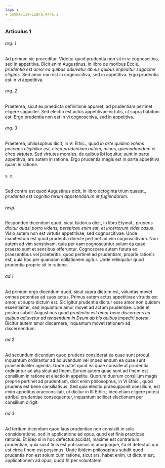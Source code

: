 ```yaml
---
tags : 
- Summa/IIa-IIæ/q.47/a.1
---
```


### Articulus 1

###### arg. 1
Ad primum sic proceditur. Videtur quod prudentia non sit in vi cognoscitiva, sed in appetitiva. Dicit enim Augustinus, in libro de moribus Eccle., *prudentia est amor ea quibus adiuvatur ab eis quibus impeditur sagaciter eligens*. Sed amor non est in cognoscitiva, sed in appetitiva. Ergo prudentia est in vi appetitiva.

###### arg. 2
Praeterea, sicut ex praedicta definitione apparet, ad prudentiam pertinet eligere sagaciter. Sed electio est actus appetitivae virtutis, ut supra habitum est. Ergo prudentia non est in vi cognoscitiva, sed in appetitiva.

###### arg. 3
Praeterea, philosophus dicit, in VI Ethic., quod *in arte quidem volens peccans eligibilior est, circa prudentiam autem, minus, quemadmodum et circa virtutes*. Sed virtutes morales, de quibus ibi loquitur, sunt in parte appetitiva, ars autem in ratione. Ergo prudentia magis est in parte appetitiva quam in ratione.

###### s. c.
Sed contra est quod Augustinus dicit, in libro octoginta trium quaest., *prudentia est cognitio rerum appetendarum et fugiendarum*.

###### resp.
Respondeo dicendum quod, sicut Isidorus dicit, in libro Etymol., *prudens dicitur quasi porro videns, perspicax enim est, et incertorum videt casus*. Visio autem non est virtutis appetitivae, sed cognoscitivae. Unde manifestum est quod prudentia directe pertinet ad vim cognoscitivam. Non autem ad vim sensitivam, quia per eam cognoscuntur solum ea quae praesto sunt et sensibus offeruntur. Cognoscere autem futura ex praesentibus vel praeteritis, quod pertinet ad prudentiam, proprie rationis est, quia hoc per quandam collationem agitur. Unde relinquitur quod prudentia proprie sit in ratione.

###### ad 1
Ad primum ergo dicendum quod, sicut supra dictum est, voluntas movet omnes potentias ad suos actus. Primus autem actus appetitivae virtutis est amor, ut supra dictum est. Sic igitur prudentia dicitur esse amor non quidem essentialiter, sed inquantum amor movet ad actum prudentiae. Unde et postea subdit Augustinus quod *prudentia est amor bene discernens ea quibus adiuvetur ad tendendum in Deum ab his quibus impediri potest*. Dicitur autem amor discernere, inquantum movet rationem ad discernendum.

###### ad 2
Ad secundum dicendum quod prudens considerat ea quae sunt procul inquantum ordinantur ad adiuvandum vel impediendum ea quae sunt praesentialiter agenda. Unde patet quod ea quae considerat prudentia ordinantur ad alia sicut ad finem. Eorum autem quae sunt ad finem est consilium in ratione et electio in appetitu. Quorum duorum consilium magis proprie pertinet ad prudentiam, dicit enim philosophus, in VI Ethic., quod prudens est bene consiliativus. Sed quia electio praesupponit consilium, est enim appetitus praeconsiliati, ut dicitur in III Ethic.; ideo etiam eligere potest attribui prudentiae consequenter, inquantum scilicet electionem per consilium dirigit.

###### ad 3
Ad tertium dicendum quod laus prudentiae non consistit in sola consideratione, sed in applicatione ad opus, quod est finis practicae rationis. Et ideo si in hoc defectus accidat, maxime est contrarium prudentiae, quia sicut finis est potissimus in unoquoque, ita et defectus qui est circa finem est pessimus. Unde ibidem philosophus subdit quod prudentia non est solum cum ratione, sicut ars, habet enim, ut dictum est, applicationem ad opus, quod fit per voluntatem.

